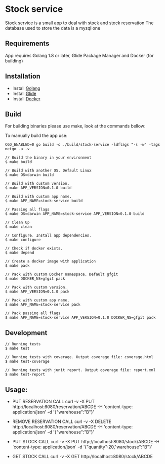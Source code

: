 # Stock service
Stock service is a small app to deal with stock and stock reservation
The database used to store the data is a mysql one

## Requirements
App requires Golang 1.8 or later, Glide Package Manager and Docker (for building)

## Installation
- Install [Golang](https://golang.org/doc/install)
- Install [Glide](https://glide.sh)
- Install [Docker](htts://docker.com)


## Build
For building binaries please use make, look at the commands bellow:


To manually build the app use:
```
CGO_ENABLED=0 go build -o ./build/stock-service -ldflags "-s -w" -tags netgo -a -v
```

```
// Build the binary in your environment
$ make build

// Build with another OS. Default Linux
$ make OS=darwin build

// Build with custom version.
$ make APP_VERSION=0.1.0 build

// Build with custom app name.
$ make APP_NAME=stock-service build

// Passing all flags
$ make OS=darwin APP_NAME=stock-service APP_VERSION=0.1.0 build

// Clean Up
$ make clean

// Configure. Install app dependencies.
$ make configure

// Check if docker exists.
$ make depend

// Create a docker image with application
$ make pack

// Pack with custom Docker namespace. Default gfgit
$ make DOCKER_NS=gfgit pack

// Pack with custom version.
$ make APP_VERSION=0.1.0 pack

// Pack with custom app name.
$ make APP_NAME=stock-service pack

// Pack passing all flags
$ make APP_NAME=stock-service APP_VERSION=0.1.0 DOCKER_NS=gfgit pack
```

## Development
```
// Running tests
$ make test

// Running tests with coverage. Output coverage file: coverage.html
$ make test-coverage

// Running tests with junit report. Output coverage file: report.xml
$ make test-report
```

## Usage:

* PUT RESERVATION CALL
curl -v -X PUT http://localhost:8080/reservation/ABCDE -H 'content-type: application/json' -d '{"warehouse":"B"}'

* REMOVE RESERVATION CALL
curl -v -X DELETE http://localhost:8080/reservation/ABCDE -H 'content-type: application/json' -d '{"warehouse":"B"}'

* PUT STOCK CALL
curl -v -X PUT http://localhost:8080/stock/ABCDE -H 'content-type: application/json' -d '{"quantity":20,"warehouse":"B"}'

* GET STOCK CALL
curl -v -X GET http://localhost:8080/stock/ABCDE